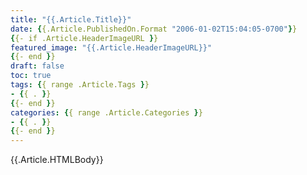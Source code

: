 ```yaml
---
title: "{{.Article.Title}}"
date: {{.Article.PublishedOn.Format "2006-01-02T15:04:05-0700"}}
{{- if .Article.HeaderImageURL }}
featured_image: "{{.Article.HeaderImageURL}}"
{{- end }}
draft: false
toc: true
tags: {{ range .Article.Tags }}
- {{ . }}
{{- end }}
categories: {{ range .Article.Categories }}
- {{ . }}
{{- end }}
---
```


{{.Article.HTMLBody}}
